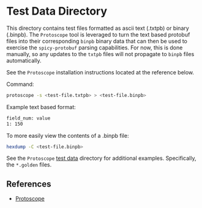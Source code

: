 # Test Data Directory

This directory contains test files formatted as ascii text (.txtpb) or binary (.binpb).  The `Protoscope` tool is leveraged to turn the text based protobuf
files into their corresponding `binpb` binary data that can then be used to exercise the `spicy-protobuf` parsing capabilities. For now, this is done manually,
so any updates to the `txtpb` files will not propagate to `binpb` files automatically.

See the `Protoscope` installation instructions located at the reference below.

Command:

```bash
protoscope -s <test-file.txtpb> > <test-file.binpb>
```

Example text based format:

```bash
field_num: value
1: 150
```

To more easily view the contents of a .binpb file:

```bash
hexdump -C <test-file.binpb>
```

See the `Protoscope` [test data](https://github.com/protocolbuffers/protoscope/tree/main/testdata) directory for additional examples.  Specifically, the `*.golden` files.

## References

* [Protoscope](https://github.com/protocolbuffers/protoscope)

